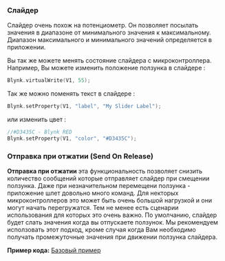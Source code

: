 
### Слайдер

Слайдер очень похож на потенциометр. Он позволяет посылать значения в диапазоне от минимального значения к максимальному. 
Диапазон максимального и минимального значений определяется в приложении.

Вы так же можете менять состояние слайдера с микроконтроллера. Например, Вы можете изменить положение ползунка в слайдере : 

```cpp
Blynk.virtualWrite(V1, 55);
```

Так же можно поменять текст в слайдере : 

```cpp
Blynk.setProperty(V1, "label", "My Slider Label");
```

или изменить цвет : 

```cpp
//#D3435C - Blynk RED
Blynk.setProperty(V1, "color", "#D3435C");
```
 
### Отправка при отжатии (Send On Release)
**Отправка при отжатии** эта функциональность позволяет снизить количество сообщений которые отправляет слайдер при 
смещении ползунка. Даже при незначительном перемещени ползунка - приложение шлет довольно много команд. 
Для некторых микроконтроллеров это может быть очень большой нагрузкой и они могут начать перегружатся. Тем не менее 
есть сценарии использования для которых это очень важно. По умолчанию, слайдер будет слать значения когда вы отпускаете ползунок. 
Мы рекомендуем исползовать этот подход, кроме случая когда Вам необходимо получать промежуточные значения при движении ползунка слайдера.

**Пример кода:** [Базовый пример](https://github.com/blynkkk/blynk-library/blob/master/examples/GettingStarted/BlynkBlink/BlynkBlink.ino)